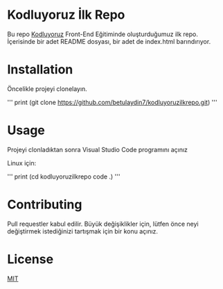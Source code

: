 # Kodluyoruz İlk Repo

Bu repo [Kodluyoruz](https://kodluyoruz.org/) Front-End Eğitiminde oluşturduğumuz ilk repo. İçerisinde bir adet README dosyası, bir  adet de index.html barındırıyor.

# Installation

Öncelikle projeyi clonelayın.

'''
print (git clone https://github.com/betulaydin7/kodluyoruzilkrepo.git)
'''

# Usage

Projeyi clonladıktan sonra Visual Studio Code programını açınız

Linux için:

'''
print (cd kodluyoruzilkrepo
code .)
'''

# Contributing 

Pull requestler kabul edilir. Büyük değişiklikler için, lütfen önce neyi değiştirmek istediğinizi tartışmak için bir konu açınız.

# License

[MIT](https://tr.wikipedia.org/wiki/MIT_Lisans%C4%B1)
